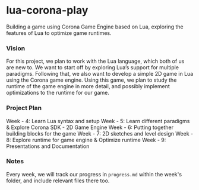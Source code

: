 # lua-corona-play
Building a game using Corona Game Engine based on Lua, exploring the features of Lua to optimize game runtimes.

### Vision 

For this project, we plan to work with the Lua language, which both of us are new to. We want to start off by exploring Lua’s support for multiple paradigms. Following that, we also want to develop a simple 2D game in Lua using the Corona game engine. Using this game, we plan to study the runtime of the game engine in more detail, and possibly implement optimizations to the runtime for our game.

### Project Plan

Week - 4: Learn Lua syntax and setup
Week - 5: Learn different paradigms & Explore Corona SDK - 2D Game Engine
Week - 6: Putting together building blocks for the game
Week - 7: 2D sketches and level design
Week - 8: Explore runtime for game engine & Optimize runtime
Week - 9: Presentations and Documentation

### Notes

Every week, we will track our progress in `progress.md` within the week's folder, and include relevant files there too.
